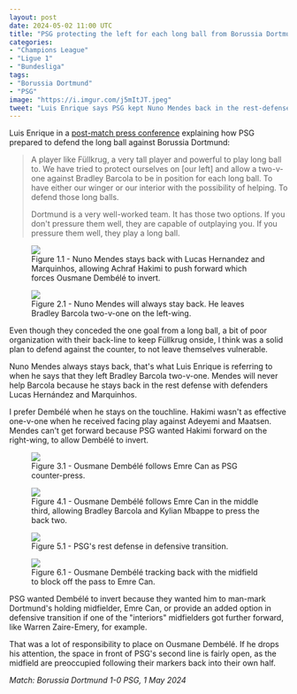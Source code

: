 ```yaml
---
layout: post
date: 2024-05-02 11:00 UTC
title: "PSG protecting the left for each long ball from Borussia Dortmund"
categories:
- "Champions League"
- "Ligue 1"
- "Bundesliga"
tags:
- "Borussia Dortmund"
- "PSG"
image: "https://i.imgur.com/j5mItJT.jpeg"
tweet: "Luis Enrique says PSG kept Nuno Mendes back in the rest-defense to protect 'the left side and allow a 2v1 against Bradley Barcola to be in position for each long ball' from Dortmund. A lot of responsibility was placed on Dembélé out-of-possession."
---
```


Luis Enrique in a [post-match press conference](https://youtu.be/zdAUKgwiK18?si=jx7k5NVFi8vVN_FS) explaining how PSG prepared to defend the long ball against Borussia Dortmund:

<!---more--->

> A player like Füllkrug, a very tall player and powerful to play long ball to. We have tried to protect ourselves on [our left] and allow a two-v-one against Bradley Barcola to be in position for each long ball. To have either our winger or our interior with the possibility of helping. To defend those long balls. 
>  
> Dortmund is a very well-worked team. It has those two options. If you don't pressure them well, they are capable of outplaying you. If you pressure them well, they play a long ball. 

<figure>
    <img src="https://i.imgur.com/hU8dUu8.jpeg">
    <figcaption>Figure 1.1 - Nuno Mendes stays back with Lucas Hernandez and Marquinhos, allowing Achraf Hakimi to push forward which forces Ousmane Dembélé to invert.</figcaption>
</figure> 

<figure>
    <img src="https://i.imgur.com/j5mItJT.jpeg">
    <figcaption>Figure 2.1 - Nuno Mendes will always stay back. He leaves Bradley Barcola two-v-one on the left-wing.</figcaption>
</figure> 

Even though they conceded the one goal from a long ball, a bit of poor organization with their back-line to keep Füllkrug onside, I think was a solid plan to defend against the counter, to not leave themselves vulnerable. 

Nuno Mendes always stays back, that's what Luis Enrique is referring to when he says that they left Bradley Barcola two-v-one. Mendes will never help Barcola because he stays back in the rest defense with defenders Lucas Hernández and Marquinhos. 

I prefer Dembélé when he stays on the touchline. Hakimi wasn't as effective one-v-one when he received facing play against Adeyemi and Maatsen. Mendes can't get forward because PSG wanted Hakimi forward on the right-wing, to allow Dembélé to invert. 

<figure>
    <img src="https://i.imgur.com/WBgK68S.jpeg">
    <figcaption>Figure 3.1 - Ousmane Dembélé follows Emre Can as PSG counter-press.</figcaption>
</figure> 

<figure>
    <img src="https://i.imgur.com/DR9Mwx0.jpeg">
    <figcaption>Figure 4.1 - Ousmane Dembélé follows Emre Can in the middle third, allowing Bradley Barcola and Kylian Mbappe to press the back two.</figcaption>
</figure> 

<figure>
    <img src="https://i.imgur.com/eEEQnom.jpeg">
    <figcaption>Figure 5.1 - PSG's rest defense in defensive transition. </figcaption>
</figure> 

<figure>
    <img src="https://i.imgur.com/4U8GQpy.jpeg">
    <figcaption>Figure 6.1 - Ousmane Dembélé tracking back with the midfield to block off the pass to Emre Can.</figcaption>
</figure> 

PSG wanted Dembélé to invert because they wanted him to man-mark Dortmund's holding midfielder, Emre Can, or provide an added option in defensive transition if one of the "interiors" midfielders got further forward, like Warren Zaire-Emery, for example. 

That was a lot of responsibility to place on Ousmane Dembélé. If he drops his attention, the space in front of PSG's second line is fairly open, as the midfield are preoccupied following their markers back into their own half.

*Match: Borussia Dortmund 1-0 PSG, 1 May 2024*